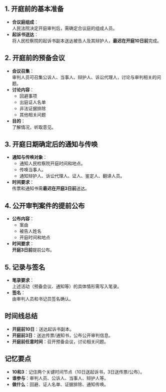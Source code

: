 
## 1. 开庭前的基本准备
- **合议庭组成**：  
  人民法院决定开庭审判后，需确定合议庭的组成人员。  
- **起诉书送达**：  
  将人民检察院的起诉书副本送达被告人及其辩护人，**最迟在开庭10日前**完成。

## 2. 开庭前的预备会议
- **会议召集**：  
  审判人员可召集公诉人、当事人、辩护人、诉讼代理人，讨论与审判相关的问题。  
- **讨论内容**：  
  - 回避事项  
  - 出庭证人名单  
  - 非法证据排除  
  - 其他相关问题  
- **目的**：  
  了解情况，听取意见。

## 3. 开庭日期确定后的通知与传唤
- **通知与传唤对象**：  
  - 通知人民检察院开庭时间和地点。  
  - 传唤当事人。  
  - 通知辩护人、诉讼代理人、证人、鉴定人、翻译人员。  
- **时间要求**：  
  传票和通知书需**最迟在开庭3日前**送达。

## 4. 公开审判案件的提前公布
- **公布内容**：  
  - 案由  
  - 被告人姓名  
  - 开庭时间和地点  
- **时间要求**：  
  **开庭3日前**提前公布。

## 5. 记录与签名
- **笔录要求**：  
  上述活动（预备会议、通知等）的具体情形需写入笔录。  
- **签名**：  
  由审判人员和书记员签名确认。

## 时间线总结
- **开庭前10日**：送达起诉书副本。  
- **开庭前3日**：送达传票/通知书，公布公开审判信息。  
- **开庭前任意时间**：召开预备会议，讨论相关问题。

## 记忆要点
- **10和3**：记住两个关键时间节点（10日送起诉书，3日送传票/公布）。  
- **谁参与**：审判人员、公诉人、当事人、辩护人等。  
- **做什么**：回避、证人名单、证据排除、通知传唤。